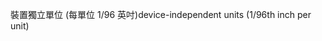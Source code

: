 <span data-ttu-id="6cf6c-101">裝置獨立單位 (每單位 1/96 英吋)</span><span class="sxs-lookup"><span data-stu-id="6cf6c-101">device-independent units (1/96th inch per unit)</span></span>